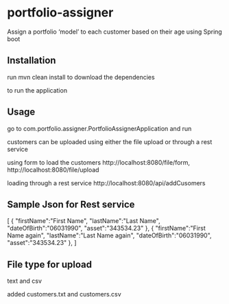 # portfolio-assigner
Assign a portfolio ‘model’ to each customer based on their age using Spring boot


## Installation

run mvn clean install to download the dependencies

to run the application


## Usage

go to com.portfolio.assigner.PortfolioAssignerApplication and run 

customers can be uploaded using either the file upload or through a rest service

using form to load the customers
http://localhost:8080/file/form,
http://localhost:8080/file/upload

loading through a rest service
http://localhost:8080/api/addCusomers

## Sample Json for Rest service
[
	{
		"firstName":"First Name",
		"lastName":"Last Name",
		"dateOfBirth":"06031990",
		"asset":"343534.23"
	},
  	{
		"firstName":"First Name again",
		"lastName":"Last Name again",
		"dateOfBirth":"06031990",
		"asset":"343534.23"
	},
]

## File type for upload
text and csv

added customers.txt and customers.csv
